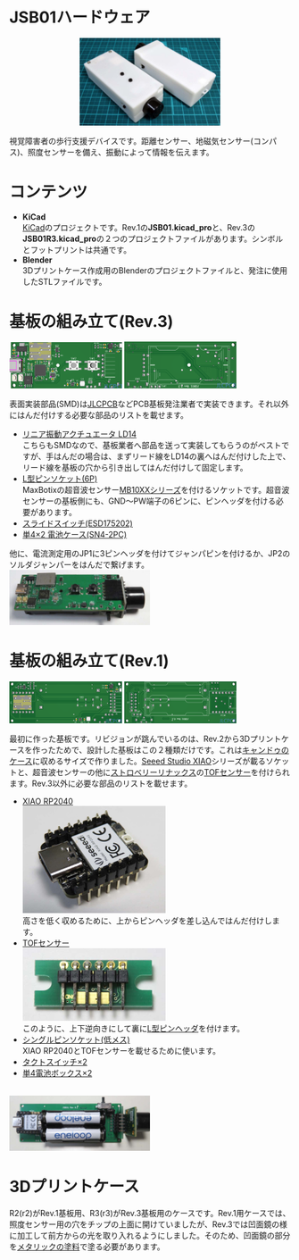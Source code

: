 # JSB01ハードウェア
<p align="center">
<img alt="JSB01" width="50%" src="./images/JSB01.jpg">
</p>

視覚障害者の歩行支援デバイスです。距離センサー、地磁気センサー(コンパス)、照度センサーを備え、振動によって情報を伝えます。

# コンテンツ
- **KiCad**<br>
[KiCad](https://www.kicad.org/)のプロジェクトです。Rev.1の**JSB01.kicad_pro**と、Rev.3の**JSB01R3.kicad_pro**の２つのプロジェクトファイルがあります。シンボルとフットプリントは共通です。
- **Blender**<br>
3Dプリントケース作成用のBlenderのプロジェクトファイルと、発注に使用したSTLファイルです。

# 基板の組み立て(Rev.3)
<img alt="JSB01_R3_top_s" width="40%" src="./images/JSB01_R3_top_s.png">  <img alt="JSB01_R3_bottom_s" width="40%" src="./images/JSB01_R3_bottom_s.png">

表面実装部品(SMD)は[JLCPCB](https://jlcpcb.com/)などPCB基板発注業者で実装できます。それ以外にはんだ付けする必要な部品のリストを載せます。

- [リニア振動アクチュエータ LD14](https://akizukidenshi.com/catalog/g/gP-06838/)<br>
こちらもSMDなので、基板業者へ部品を送って実装してもらうのがベストですが、手はんだの場合は、まずリード線をLD14の裏へはんだ付けした上で、リード線を基板の穴から引き出してはんだ付けして固定します。
- [L型ピンソケット(6P)](https://akizukidenshi.com/catalog/g/gC-09862/)<br>
MaxBotixの超音波センサー[MB10XXシリーズ](https://akizukidenshi.com/catalog/g/gM-08238/)を付けるソケットです。超音波センサーの基板側にも、GND～PW端子の6ピンに、ピンヘッダを付ける必要があります。
- [スライドスイッチ(ESD175202)](https://akizukidenshi.com/catalog/g/gP-08944/)
- [単4×2 電池ケース(SN4-2PC)](https://www.marutsu.co.jp/pc/i/65116/)

他に、電流測定用のJP1に3ピンヘッダを付けてジャンパピンを付けるか、JP2のソルダジャンパーをはんだで繋げます。<br>
<img alt="JSB01_R3" width="50%" src="./images/JSB01_R3.jpg">

# 基板の組み立て(Rev.1)
<img alt="JSB01_R1_top_s" width="40%" src="./images/JSB01_R1_top_s.png">  <img alt="JSB01_R1_bottom_s" width="40%" src="./images/JSB01_R1_bottom_s.png">

最初に作った基板です。リビジョンが跳んでいるのは、Rev.2から3Dプリントケースを作ったためで、設計した基板はこの２種類だけです。これは[キャンドゥのケース](https://ec.cando-web.co.jp/item/4582547004810/)に収めるサイズで作りました。[Seeed Studio XIAO](https://wiki.seeedstudio.com/SeeedStudio_XIAO_Series_Introduction/)シリーズが載るソケットと、超音波センサーの他に[ストロベリーリナックス](https://strawberry-linux.com)の[TOFセンサー](https://strawberry-linux.com/catalog/items?code=15311)を付けられます。Rev.3以外に必要な部品のリストを載せます。
- [XIAO RP2040](https://wiki.seeedstudio.com/XIAO-RP2040/)<br>
<img alt="XIAO_pin" width="256px" src="./images/XIAO_pin.jpg"><br>
高さを低く収めるために、上からピンヘッダを差し込んではんだ付けします。
- [TOFセンサー](https://strawberry-linux.com/catalog/items?code=15311)<br>
<img alt="TOFsensor_pin" width="256px" src="./images/TOFsensor_pin.jpg"><br>
このように、上下逆向きにして裏に[L型ピンヘッダ](https://akizukidenshi.com/catalog/g/gC-12985/)を付けます。
- [シングルピンソケット(低メス)](https://akizukidenshi.com/catalog/g/gC-03138/)<br>
XIAO RP2040とTOFセンサーを載せるために使います。
- [タクトスイッチ×2](https://akizukidenshi.com/catalog/g/gP-03647/)
- [単4電池ボックス×2](https://akizukidenshi.com/catalog/g/gP-02670/)
<br>
<img alt="JSB01_R1" width="50%" src="./images/JSB01_R1.jpg">

# 3Dプリントケース
R2(r2)がRev.1基板用、R3(r3)がRev.3基板用のケースです。Rev.1用ケースでは、照度センサー用の穴をチップの上面に開けていましたが、Rev.3では凹面鏡の様に加工して前方からの光を取り入れるようにしました。そのため、凹面鏡の部分を[メタリックの塗料](https://www.mr-hobby.com/ja/product1/category_10/3670.html)で塗る必要があります。
